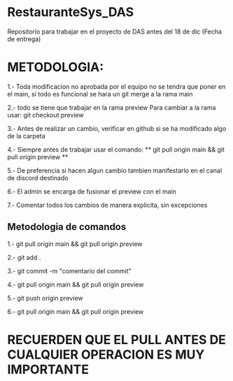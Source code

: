 # RestauranteSys_DAS
Repositorio para trabajar en el proyecto de DAS antes del 18 de dic (Fecha de entrega)


# METODOLOGIA:

1.- Toda modificacion no aprobada por el equipo no se tendra que poner en el main, si todo es funcional
    se hara un git merge a la rama main

2.- todo se tiene que trabajar en la rama preview
    Para cambiar a la rama usar: git checkout preview

3.- Antes de realizar un cambio, verificar en github si se ha modificado algo de la carpeta

4.- Siempre antes de trabajar usar el comando: ** git pull origin main && git pull origin preview **

5.- De preferencia si hacen algun cambio tambien manifestarlo en el canal de discord destinado

6.- El admin se encarga de fusionar el preview con el main

7.- Comentar todos los cambios de manera explicita, sin excepciones

## Metodologia de comandos
1.- git pull origin main && git pull origin preview

2.- git add .

3.- git commit -m "comentario del commit"

4.- git pull origin main && git pull origin preview

5.- git push origin preview

6.- git pull origin main && git pull origin preview

# RECUERDEN QUE EL PULL ANTES DE CUALQUIER OPERACION ES MUY IMPORTANTE
